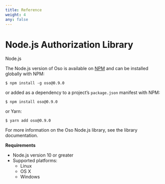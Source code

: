 ```yaml
---
title: Reference
weight: 4
any: false
---
```



# Node.js Authorization Library

Node.js

The Node.js version of Oso is available on [NPM](https://www.npmjs.com/package/oso) and can be installed
globally with NPM:

```
$ npm install -g oso@0.9.0
```

or added as a dependency to a project’s `package.json` manifest with
NPM:

```
$ npm install oso@0.9.0
```

or Yarn:

```
$ yarn add oso@0.9.0
```

For more information on the Oso Node.js library, see the library
documentation.

**Requirements**

* Node.js version 10 or greater
* Supported platforms:
  * Linux
  * OS X
  * Windows
